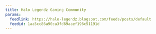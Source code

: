 ```yaml
---
title: Halo Legendz Gaming Community
params:
  feedlink: https://halo-legendz.blogspot.com/feeds/posts/default
  feedid: 1aa5cc86a90ca3fd69aaef196c51191d
---
```

